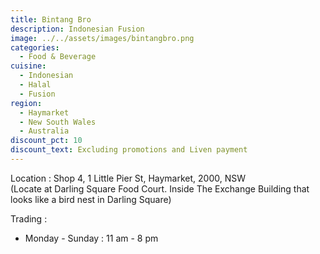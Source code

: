 ```yaml
---
title: Bintang Bro
description: Indonesian Fusion
image: ../../assets/images/bintangbro.png
categories:
  - Food & Beverage
cuisine:
  - Indonesian
  - Halal
  - Fusion
region:
  - Haymarket
  - New South Wales
  - Australia
discount_pct: 10
discount_text: Excluding promotions and Liven payment
---
```

Location : Shop 4, 1 Little Pier St, Haymarket, 2000, NSW\
(Locate at Darling Square Food Court. Inside The Exchange Building that looks like a bird nest in Darling Square)

Trading : 

* Monday - Sunday : 11 am - 8 pm
